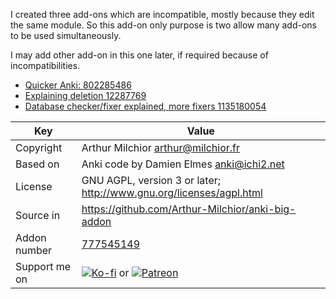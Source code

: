I created three add-ons which are incompatible, mostly because they
edit the same module. So this add-on only purpose is two allow many
add-ons to be used simultaneously.

I may add other add-on in this one later, if required because of incompatibilities.

* [Quicker Anki: 802285486](https://ankiweb.net/shared/info/802285486)
* [Explaining deletion 12287769](https://ankiweb.net/shared/info/12287769)
* [Database checker/fixer explained, more fixers 1135180054](https://ankiweb.net/shared/info/1135180054)


Key         |Value
------------|-------------------------------------------------------------------
Copyright   | Arthur Milchior <arthur@milchior.fr>
Based on    | Anki code by Damien Elmes <anki@ichi2.net>
License     | GNU AGPL, version 3 or later; http://www.gnu.org/licenses/agpl.html
Source in   | https://github.com/Arthur-Milchior/anki-big-addon
Addon number| [777545149](https://ankiweb.net/shared/info/777545149)
Support me on| [![Ko-fi](https://ko-fi.com/img/Kofi_Logo_Blue.svg)](Ko-fi.com/arthurmilchior) or [![Patreon](http://www.milchior.fr/patreon.png)](https://www.patreon.com/bePatron?u=146206)
